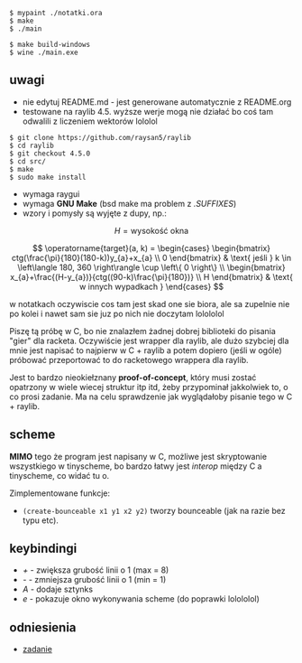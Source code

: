 ``` shell
$ mypaint ./notatki.ora
$ make
$ ./main

$ make build-windows
$ wine ./main.exe
```

## uwagi

-   nie edytuj README.md - jest generowane automatycznie z README.org
-   testowane na raylib 4.5. wyższe werje mogą nie działać bo coś tam
    odwalili z liczeniem wektorów lololol

``` shell
$ git clone https://github.com/raysan5/raylib
$ cd raylib
$ git checkout 4.5.0
$ cd src/
$ make
$ sudo make install
```

-   wymaga raygui
-   wymaga **GNU Make** (bsd make ma problem z *.SUFFIXES*)
-   wzory i pomysły są wyjęte z dupy, np.:

$$ H = \text{wysokość okna} $$

$$
\operatorname{target}(a, k) = \begin{cases}
\begin{bmatrix}
  ctg(\frac{\pi}{180}(180-k))y_{a}+x_{a} \\
  0
\end{bmatrix} & \text{ jeśli } k \in \left\langle 180, 360 \right\rangle \cup \left\{ 0 \right\}
\\
\begin{bmatrix}
  x_{a}+\frac{(H-y_{a})}{ctg((90-k)\frac{\pi}{180})} \\
  H
\end{bmatrix} & \text{ w innych wypadkach }
\end{cases}
$$

w notatkach oczywiscie cos tam jest skad one sie biora, ale sa zupelnie
nie po kolei i nawet sam sie juz po nich nie doczytam lolololol

Piszę tą próbę w C, bo nie znalazłem żadnej dobrej biblioteki do pisania
\"gier\" dla racketa. Oczywiście jest wrapper dla raylib, ale dużo
szybciej dla mnie jest napisać to najpierw w C + raylib a potem dopiero
(jeśli w ogóle) próbować przeportować to do racketowego wrappera dla
raylib.

Jest to bardzo nieokiełznany **proof-of-concept**, który musi zostać
opatrzony w wiele wiecej struktur itp itd, żeby przypominał jakkolwiek
to, o co prosi zadanie. Ma na celu sprawdzenie jak wyglądałoby pisanie
tego w C + raylib.

## scheme

**MIMO** tego że program jest napisany w C, możliwe jest skryptowanie
wszystkiego w tinyscheme, bo bardzo łatwy jest *interop* między C a
tinyscheme, co widać tu o.

Zimplementowane funkcje:

-   `(create-bounceable x1 y1 x2 y2)` tworzy bounceable (jak na razie
    bez typu etc).

## keybindingi

-   *+* - zwiększa grubość linii o 1 (max = 8)
-   *-* - zmniejsza grubość linii o 1 (min = 1)
-   *A* - dodaje sztynks
-   *e* - pokazuje okno wykonywania scheme (do poprawki lolololol)

## odniesienia

-   [zadanie](https://science-cup.pl/wp-content/uploads/2023/11/MSC4_2023_Optyka.pdf)
